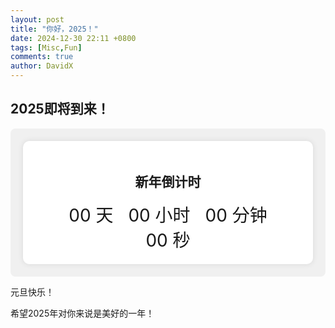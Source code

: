 ```yaml
---
layout: post
title: "你好，2025！"
date: 2024-12-30 22:11 +0800
tags: [Misc,Fun]
comments: true
author: DavidX
---
```

## 2025即将到来！

<div style="background: #f0f0f0; padding: 20px; border-radius: 8px;">
<div class="countdown" style="text-align: center; padding: 20px; background: white; border-radius: 10px; box-shadow: 0 0 10px rgba(0,0,0,0.1);">
    <h2>新年倒计时</h2>
    <div class="timer">
        <div style="display: inline-block; margin: 0 10px; font-size: 2em;"><span id="days">00</span> 天</div>
        <div style="display: inline-block; margin: 0 10px; font-size: 2em;"><span id="hours">00</span> 小时</div>
        <div style="display: inline-block; margin: 0 10px; font-size: 2em;"><span id="minutes">00</span> 分钟</div>
        <div style="display: inline-block; margin: 0 10px; font-size: 2em;"><span id="seconds">00</span> 秒</div>
    </div>
</div>
</div>

<script>
function updateCountdown() {
    const now = new Date();
    const target = new Date('2025-01-01T00:00:00');
    const diff = target - now;

    if (diff <= 0) {
        document.querySelector('.countdown').innerHTML = '<h2>你好，2025！</h2>';
        return;
    }

    const days = Math.floor(diff / (1000 * 60 * 60 * 24));
    const hours = Math.floor((diff % (1000 * 60 * 60 * 24)) / (1000 * 60 * 60));
    const minutes = Math.floor((diff % (1000 * 60 * 60)) / (1000 * 60));
    const seconds = Math.floor((diff % (1000 * 60)) / 1000);

    document.getElementById('days').textContent = String(days).padStart(2, '0');
    document.getElementById('hours').textContent = String(hours).padStart(2, '0');
    document.getElementById('minutes').textContent = String(minutes).padStart(2, '0');
    document.getElementById('seconds').textContent = String(seconds).padStart(2, '0');
}

setInterval(updateCountdown, 1000);
updateCountdown();
</script>

元旦快乐！

希望2025年对你来说是美好的一年！
